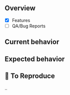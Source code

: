 ## Overview 

- [x] Features
- [ ] QA/Bug Reports

## Current behavior


## Expected behavior

## :memo: To Reproduce

..